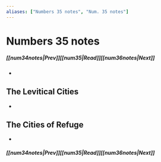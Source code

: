 ```yaml
---
aliases: ["Numbers 35 notes", "Num. 35 notes"]
---
```

# Numbers 35 notes
##### <span class=arrow-left></span>[[num34notes|Prev]]<span class=navigation-separator></span>[[num35|Read]]<span class=navigation-separator></span>[[num36notes|Next]]<span class=arrow-right></span>
- 
## The Levitical Cities
- 
## The Cities of Refuge
- 
##### <span class=arrow-left></span>[[num34notes|Prev]]<span class=navigation-separator></span>[[num35|Read]]<span class=navigation-separator></span>[[num36notes|Next]]<span class=arrow-right></span>